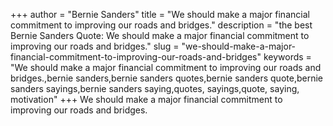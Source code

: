 +++
author = "Bernie Sanders"
title = "We should make a major financial commitment to improving our roads and bridges."
description = "the best Bernie Sanders Quote: We should make a major financial commitment to improving our roads and bridges."
slug = "we-should-make-a-major-financial-commitment-to-improving-our-roads-and-bridges"
keywords = "We should make a major financial commitment to improving our roads and bridges.,bernie sanders,bernie sanders quotes,bernie sanders quote,bernie sanders sayings,bernie sanders saying,quotes, sayings,quote, saying, motivation"
+++
We should make a major financial commitment to improving our roads and bridges.
